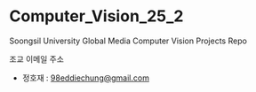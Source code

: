 # Computer_Vision_25_2
Soongsil University Global Media Computer Vision Projects Repo

조교 이메일 주소
- 정호재 : 98eddiechung@gmail.com